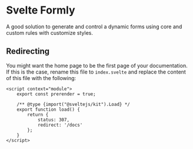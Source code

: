<div style="max-width: 992px; margin: 0 auto;">

# Svelte Formly

A good solution to generate and control a dynamic forms using core and custom rules with
customize styles.

## Redirecting

You might want the home page to be the first page of your documentation. If this is the case,
rename this file to `index.svelte` and replace the content of this file with the following:

```svelte copy
<script context="module">
	export const prerender = true;

	/** @type {import("@sveltejs/kit").Load} */
	export function load() {
		return {
			status: 307,
			redirect: '/docs'
		};
	}
</script>
```

</div>
